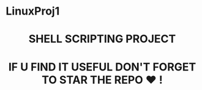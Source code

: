 # LinuxProj1
<center> <h1>SHELL SCRIPTING PROJECT</h1></center>
<center> <h1>IF U FIND IT USEFUL DON'T FORGET TO STAR THE REPO ❤️ !</h1></center>
